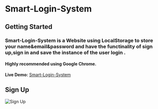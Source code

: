 # Smart-Login-System

## Getting Started

### Smart-Login-System is a Website using LocalStorage to store your name&email&password and have the functinality of sign up,sign in  and save the instance of the user login .

#### Highly recommended using **Google Chrome**.

**Live Demo:** [Smart-Login-System](https://irenaeus-xvi.github.io/Smart-Login-System/)


## Sign Up
![Sign Up](https://user-images.githubusercontent.com/87098443/231635490-10f7e373-8161-4631-b813-29ea5fc0c42f.png)
